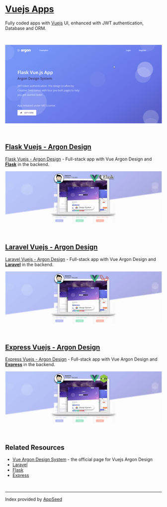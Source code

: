 # [Vuejs Apps](https://appseed.us/apps/vuejs) 

Fully coded apps with [Vuejs](https://vuejs.org/) UI, enhanced with JWT authentication, Database and ORM. 

<br />

![Argon Design System - Gif animated presentation.](https://github.com/app-generator/static/blob/master/products/argon-design-system-intro.gif?raw=true)

<br />

## [Flask Vuejs - Argon Design](https://appseed.us/apps/flask-apps/argon-design-system-creative-tim)

[Flask Vuejs - Argon Design](https://appseed.us/apps/flask-apps/argon-design-system-creative-tim) - Full-stack app with Vue Argon Design and **[Flask](https://palletsprojects.com/p/flask/)** in the backend.

![Flask Vuejs Argon Design - App Screen Shot.](https://github.com/app-generator/static/blob/master/products/flask-vuejs-argon-design-system.jpg?raw=true)

<br />

## [Laravel Vuejs - Argon Design](https://appseed.us/apps/vuejs/laravel/argon-design-system-creative-tim)

[Laravel Vuejs - Argon Design](https://appseed.us/apps/vuejs/laravel/argon-design-system-creative-tim) - Full-stack app with Vue Argon Design and **[Laravel](https://laravel.com/)** in the backend.

![Laravel Vuejs Argon Design - App Screen Shot.](https://github.com/app-generator/static/blob/master/products/laravel-vuejs-argon-design-system.jpg?raw=true)

<br />

## [Express Vuejs - Argon Design](https://appseed.us/apps/vuejs/express/argon-design-system-creative-tim)

[Express Vuejs - Argon Design](https://appseed.us/apps/vuejs/express/argon-design-system-creative-tim) - Full-stack app with Vue Argon Design and **[Express](https://expressjs.com/)** in the backend.

![Laravel Vuejs Argon Design - App Screen Shot.](https://github.com/app-generator/static/blob/master/products/express-vuejs-argon-design-system.jpg?raw=true)

<br />

## Related Resources
 - [Vue Argon Design System](https://www.creative-tim.com/product/vue-argon-design-system) - the official page for Vuejs Argon Design
 - [Laravel](https://laravel.com/)
 - [Flask](https://palletsprojects.com/p/flask/)
 - [Express](https://expressjs.com/)

<br />

--- 
Index provided by [AppSeed](https://appseed.us/apps/vuejs)
